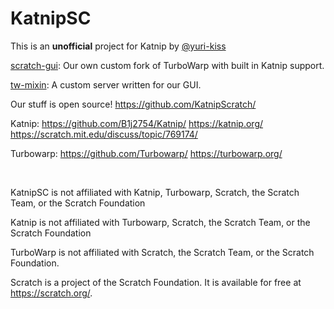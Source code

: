 # KatnipSC

This is an **unofficial** project for Katnip by [@yuri-kiss](https://github.com/yuri-kiss/)

[scratch-gui](https://katnipscratch.github.io/gui/): Our own custom fork of TurboWarp with built in Katnip support.

[tw-mixin](https://github.com/KatnipSC/tw-mixin/): A custom server written for our GUI.

Our stuff is open source! https://github.com/KatnipScratch/

Katnip: https://github.com/B1j2754/Katnip/ https://katnip.org/ https://scratch.mit.edu/discuss/topic/769174/

Turbowarp: https://github.com/Turbowarp/ https://turbowarp.org/

<br />

KatnipSC is not affiliated with Katnip, Turbowarp, Scratch, the Scratch Team, or the Scratch Foundation

Katnip is not affiliated with Turbowarp, Scratch, the Scratch Team, or the Scratch Foundation

TurboWarp is not affiliated with Scratch, the Scratch Team, or the Scratch Foundation.

Scratch is a project of the Scratch Foundation. It is available for free at https://scratch.org/.
